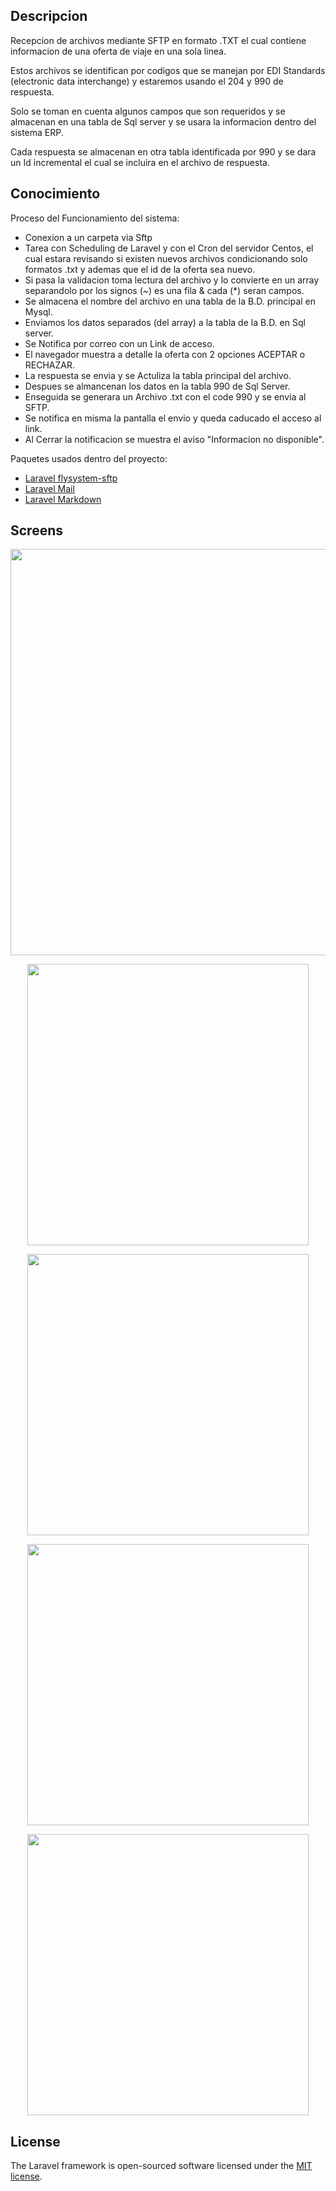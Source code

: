 ## Descripcion

Recepcion de archivos mediante SFTP en formato .TXT el cual contiene informacion de una oferta de viaje en una sola linea.

Estos archivos se identifican por codigos que se manejan por EDI Standards (electronic data interchange) y estaremos usando el 204 y 990 de respuesta.

Solo se toman en cuenta algunos campos que son requeridos y se almacenan en una tabla de Sql server y se usara la informacion dentro del sistema ERP.

Cada respuesta se almacenan en otra tabla identificada por 990 y se dara un Id incremental el cual se incluira en el archivo de respuesta.

## Conocimiento 

Proceso del Funcionamiento del sistema:

- Conexion a un carpeta via Sftp
- Tarea con Scheduling de Laravel y con el Cron del servidor Centos, el cual estara revisando si existen nuevos archivos condicionando solo formatos .txt y ademas que el id de la oferta sea nuevo.
- Si pasa la validacion toma lectura del archivo y lo convierte en un array separandolo por los signos (~) es una fila & cada (*) seran campos.
- Se almacena el nombre del archivo en una tabla de la B.D. principal en Mysql.
- Enviamos los datos separados (del array) a la tabla de la B.D. en Sql server.
- Se Notifica por correo con un Link de acceso.
- El navegador muestra a detalle la oferta con 2 opciones ACEPTAR o RECHAZAR.
- La respuesta se envia y se Actuliza la tabla principal del archivo.
- Despues se almancenan los datos en la tabla 990 de Sql Server.
- Enseguida se generara un Archivo .txt con el code 990 y se envia al SFTP.
- Se notifica en misma la pantalla el envio y queda caducado el acceso al link.
- Al Cerrar la notificacion se muestra el aviso "Informacion no disponible".


Paquetes usados dentro del proyecto:

- [Laravel flysystem-sftp ](https://github.com/thephpleague/flysystem-sftp)
- [Laravel Mail](https://github.com/guzzle/guzzle)
- [Laravel Markdown ](https://laravel.com/docs/7.x/mail#markdown-mailables)


## Screens

<p align="center"><img src="https://i.ibb.co/s9kmD8P/0001.png" width="650"></p>
<p align="center"><img src="https://i.ibb.co/48xNCvL/0002.png" width="450"></p>
<p align="center"><img src="https://i.ibb.co/syDVpXv/0003.png" width="450"></p>
<p align="center"><img src="https://i.ibb.co/fGT3N8L/0004.png" width="450"></p>
<p align="center"><img src="https://i.ibb.co/XVS7Z1L/00005.png" width="450"></p>


## License

The Laravel framework is open-sourced software licensed under the [MIT license](https://opensource.org/licenses/MIT).

